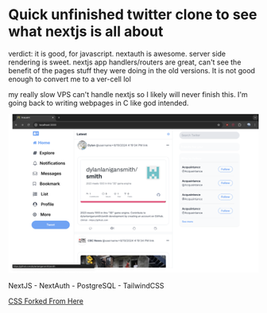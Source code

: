 # Quick unfinished twitter clone to see what nextjs is all about
verdict: it is good, for javascript. nextauth is awesome. server side rendering is sweet. nextjs app handlers/routers are great, can't see the benefit of the pages stuff they were doing in the old versions. It is not good enough to convert me to a ver-cell lol


my really slow VPS can't handle nextjs so I likely will never finish this.
I'm going back to writing webpages in C like god intended.


![an example screenshot](/demo.png)

NextJS - NextAuth - PostgreSQL - TailwindCSS 


[CSS Forked From Here](https://www.creative-tim.com/twcomponents/component/twiiter-clone-layout)

